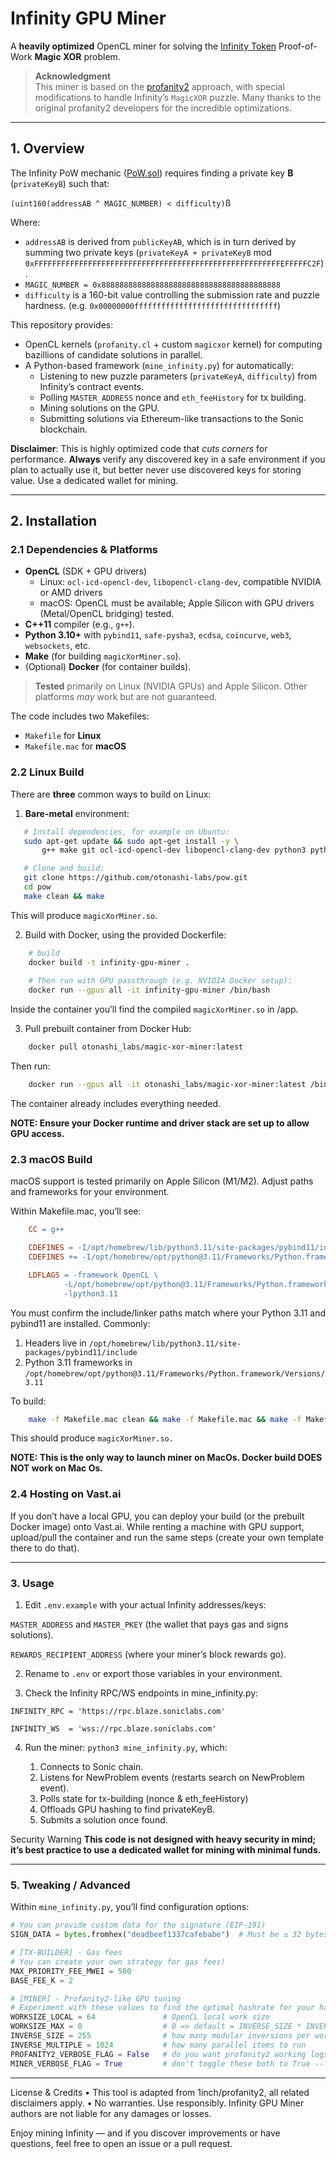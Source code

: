 # Infinity GPU Miner

A **heavily optimized** OpenCL miner for solving the [Infinity Token](https://github.com/8finity-xyz/protocol) Proof-of-Work **Magic XOR** problem.  

> **Acknowledgment**  
> This miner is based on the [profanity2](https://github.com/1inch/profanity2) approach, with special modifications to handle Infinity’s `MagicXOR` puzzle. Many thanks to the original profanity2 developers for the incredible optimizations.

---

## 1. Overview

The Infinity PoW mechanic ([PoW.sol](https://github.com/8finity-xyz/protocol/blob/main/contracts/PoW.sol)) requires finding a private key **B** (`privateKeyB`) such that:

`(uint160(addressAB ^ MAGIC_NUMBER) < difficulty)`ß

Where:
- `addressAB` is derived from `publicKeyAB`, which is in turn derived by summing two private keys (`privateKeyA + privateKeyB` mod `0xFFFFFFFFFFFFFFFFFFFFFFFFFFFFFFFFFFFFFFFFFFFFFFFFFFFFFFFEFFFFFC2F`).
- `MAGIC_NUMBER = 0x8888888888888888888888888888888888888888`
- `difficulty` is a 160-bit value controlling the submission rate and puzzle hardness. (e.g. `0x00000000ffffffffffffffffffffffffffffffff`)

This repository provides:
- OpenCL kernels (`profanity.cl` + custom `magicxor` kernel) for computing bazillions of candidate solutions in parallel.
- A Python-based framework (`mine_infinity.py`) for automatically:
  - Listening to new puzzle parameters (`privateKeyA`, `difficulty`) from Infinity’s contract events.
  - Polling `MASTER_ADDRESS` nonce and `eth_feeHistory` for tx building.
  - Mining solutions on the GPU.
  - Submitting solutions via Ethereum-like transactions to the Sonic blockchain.

**Disclaimer**: This is highly optimized code that *cuts corners* for performance. **Always** verify any discovered key in a safe environment if you plan to actually use it, but better never use discovered keys for storing value. Use a dedicated wallet for mining.

---

## 2. Installation

### 2.1 Dependencies & Platforms

- **OpenCL** (SDK + GPU drivers)  
  - Linux: `ocl-icd-opencl-dev`, `libopencl-clang-dev`, compatible NVIDIA or AMD drivers
  - macOS: OpenCL must be available; Apple Silicon with GPU drivers (Metal/OpenCL bridging) tested.
- **C++11** compiler (e.g., `g++`).
- **Python 3.10+** with `pybind11`, `safe-pysha3`, `ecdsa`, `coincurve`, `web3`, `websockets`, etc.
- **Make** (for building `magicXorMiner.so`).
- (Optional) **Docker** (for container builds).

> **Tested** primarily on Linux (NVIDIA GPUs) and Apple Silicon. Other platforms *may* work but are not guaranteed.

The code includes two Makefiles:
- `Makefile` for **Linux**
- `Makefile.mac` for **macOS**  

### 2.2 Linux Build

There are **three** common ways to build on Linux:

1. **Bare-metal** environment:
```bash
   # Install dependencies, for example on Ubuntu:
   sudo apt-get update && sudo apt-get install -y \
       g++ make git ocl-icd-opencl-dev libopencl-clang-dev python3 python3-pip

   # Clone and build:
   git clone https://github.com/otonashi-labs/pow.git
   cd pow
   make clean && make
```

This will produce `magicXorMiner.so`.

2. Build with Docker, using the provided Dockerfile:
```bash
    # build
    docker build -t infinity-gpu-miner .
    
    # Then run with GPU passthrough (e.g. NVIDIA Docker setup):
    docker run --gpus all -it infinity-gpu-miner /bin/bash
 ```

Inside the container you’ll find the compiled `magicXorMiner.so` in /app.

3. Pull prebuilt container from Docker Hub:
```bash
    docker pull otonashi_labs/magic-xor-miner:latest
```
Then run:
```bash
    docker run --gpus all -it otonashi_labs/magic-xor-miner:latest /bin/bash
```
The container already includes everything needed.

**NOTE: Ensure your Docker runtime and driver stack are set up to allow GPU access.**

### 2.3 macOS Build

macOS support is tested primarily on Apple Silicon (M1/M2). Adjust paths and frameworks for your environment.

Within Makefile.mac, you’ll see:

```makefile
    CC = g++

    CDEFINES = -I/opt/homebrew/lib/python3.11/site-packages/pybind11/include
    CDEFINES += -I/opt/homebrew/opt/python@3.11/Frameworks/Python.framework/Versions/3.11/include/python3.11

    LDFLAGS = -framework OpenCL \
            -L/opt/homebrew/opt/python@3.11/Frameworks/Python.framework/Versions/3.11/lib \
            -lpython3.11

```
You must confirm the include/linker paths match where your Python 3.11 and pybind11 are installed. 
Commonly:
1.  Headers live in `/opt/homebrew/lib/python3.11/site-packages/pybind11/include`
2.  Python 3.11 frameworks in `/opt/homebrew/opt/python@3.11/Frameworks/Python.framework/Versions/3.11`

To build:
```bash
    make -f Makefile.mac clean && make -f Makefile.mac && make -f Makefile.mac clean
```

This should produce `magicXorMiner.so.`

**NOTE: This is the only way to launch miner on MacOs. Docker build DOES NOT work on Mac Os.**

### 2.4 Hosting on Vast.ai

If you don’t have a local GPU, you can deploy your build (or the prebuilt Docker image) onto Vast.ai. While renting a machine with GPU support, upload/pull the container and run the same steps (create your own template there to do that).

---

### 3. Usage
1.	Edit `.env.example` with your actual Infinity addresses/keys:

`MASTER_ADDRESS` and `MASTER_PKEY` (the wallet that pays gas and signs solutions).

`REWARDS_RECIPIENT_ADDRESS` (where your miner’s block rewards go).

2.	Rename to `.env` or export those variables in your environment.

3.	Check the Infinity RPC/WS endpoints in mine_infinity.py:

`INFINITY_RPC = 'https://rpc.blaze.soniclabs.com'`

`INFINITY_WS  = 'wss://rpc.blaze.soniclabs.com'`

4.	Run the miner: `python3 mine_infinity.py`, which:

    1. Connects to Sonic chain.
    2. Listens for NewProblem events (restarts search on NewProblem event).
    3. Polls state for tx-building (nonce & eth_feeHistory)
    4. Offloads GPU hashing to find privateKeyB.
    5. Submits a solution once found. 
        

Security Warning
**This code is not designed with heavy security in mind; it’s best practice to use a dedicated wallet for mining with minimal funds.**

---

### 5. Tweaking / Advanced

Within `mine_infinity.py`, you’ll find configuration options:

```python
# You can provide custom data for the signature (EIP-191)
SIGN_DATA = bytes.fromhex("deadbeef1337cafebabe")  # Must be ≤ 32 bytes

# [TX-BUILDER] - Gas fees
# You can create your own strategy for gas fees!
MAX_PRIORITY_FEE_MWEI = 500
BASE_FEE_K = 2

# [MINER] - Profanity2-like GPU tuning
# Experiment with these values to find the optimal hashrate for your hardware.
WORKSIZE_LOCAL = 64               # OpenCL local work size
WORKSIZE_MAX = 0                  # 0 => default = INVERSE_SIZE * INVERSE_MULTIPLE
INVERSE_SIZE = 255                # how many modular inversions per work item
INVERSE_MULTIPLE = 1024           # how many parallel items to run
PROFANITY2_VERBOSE_FLAG = False   # do you want profanity2 working logs?
MINER_VERBOSE_FLAG = True         # don't toggle these both to True -- they will mix, one at a time please

```

---

License & Credits
	•	This tool is adapted from 1inch/profanity2, all related disclaimers apply.
	•	No warranties. Use responsibly. Infinity GPU Miner authors are not liable for any damages or losses.

Enjoy mining Infinity — and if you discover improvements or have questions, feel free to open an issue or a pull request.

